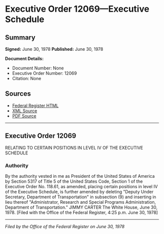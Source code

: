 # Executive Order 12069—Executive Schedule

## Summary

**Signed:** June 30, 1978
**Published:** June 30, 1978

**Document Details:**
- Document Number: None
- Executive Order Number: 12069
- Citation: None

## Sources
- [Federal Register HTML](https://www.presidency.ucsb.edu/documents/executive-order-12069-executive-schedule)
- [XML Source](None)
- [PDF Source](None)

---

## Executive Order 12069

RELATING TO CERTAIN POSITIONS IN LEVEL IV OF THE EXECUTIVE SCHEDULE
### Authority

By the authority vested in me as President of the United States of America by Section 5317 of Title 5 of the United States Code, Section 1 of the Executive Order No. 118.61, as amended, placing certain positions in level IV of the Executive Schedule, is further amended by deleting "Deputy Under Secretary, Department of Transportation" in subsection (9) and inserting in lieu thereof "Administrator, Research and Special Programs Administration, Department of Transportation."
JIMMY CARTER
The White House,
June 30, 1978.
[Filed with the Office of the Federal Register, 4:25 p.m. June 30, 1978]

---

*Filed by the Office of the Federal Register on June 30, 1978*
